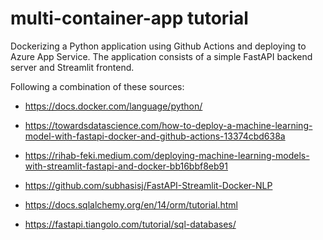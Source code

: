 # multi-container-app tutorial
Dockerizing a Python application using Github Actions and deploying to Azure App Service. 
The application consists of a simple FastAPI backend server and Streamlit frontend. 

Following a combination of these sources:
- https://docs.docker.com/language/python/
- https://towardsdatascience.com/how-to-deploy-a-machine-learning-model-with-fastapi-docker-and-github-actions-13374cbd638a
- https://rihab-feki.medium.com/deploying-machine-learning-models-with-streamlit-fastapi-and-docker-bb16bbf8eb91
- https://github.com/subhasisj/FastAPI-Streamlit-Docker-NLP


- https://docs.sqlalchemy.org/en/14/orm/tutorial.html
- https://fastapi.tiangolo.com/tutorial/sql-databases/